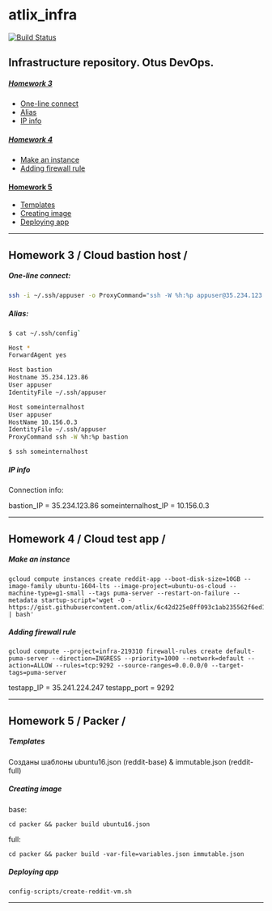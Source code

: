 # atlix_infra
[![Build Status](https://travis-ci.com/Otus-DevOps-2018-09/atlix_infra.svg?branch=master)](https://travis-ci.com/Otus-DevOps-2018-09/atlix_infra)

## Infrastructure repository. Otus DevOps.

##### [Homework 3](#hw3) 
 * [One-line connect](#hw31)  
 * [Alias](#hw32) 
 * [IP info](#hw33)
##### [Homework 4](#hw4)
 * [Make an instance](#hw41)  
 * [Adding firewall rule](#hw42)
#### [Homework 5](#hw5)
 * [Templates](#hw51)  
 * [Creating image](#hw52)
 * [Deploying app](#hw53)

-----------------------------------

<a name="hw3"></a>
## Homework 3 / Cloud bastion host / 
<a name="hw31"></a>
##### One-line connect:
```bash 
ssh -i ~/.ssh/appuser -o ProxyCommand="ssh -W %h:%p appuser@35.234.123.86" appuser@10.156.0.3
```
<a name="hw32"></a>
##### Alias:
```bash 
$ cat ~/.ssh/config`

Host *
ForwardAgent yes

Host bastion
Hostname 35.234.123.86
User appuser
IdentityFile ~/.ssh/appuser

Host someinternalhost
User appuser
HostName 10.156.0.3
IdentityFile ~/.ssh/appuser
ProxyCommand ssh -W %h:%p bastion
```
`$ ssh someinternalhost`
<a name="hw33"></a>
##### IP info
Connection info:

bastion_IP = 35.234.123.86
someinternalhost_IP = 10.156.0.3

-----------------------------------
<a name="hw4"></a>
## Homework 4 / Cloud test app / 
<a name="hw41"></a>
##### Make an instance
```
gcloud compute instances create reddit-app --boot-disk-size=10GB --image-family ubuntu-1604-lts --image-project=ubuntu-os-cloud --machine-type=g1-small --tags puma-server --restart-on-failure --metadata startup-script='wget -O - https://gist.githubusercontent.com/atlix/6c42d225e8ff093c1ab235562f6ed1c2/raw/ad4981251c9c25300f053b03eae2189ec0360ccc/startup_script.sh | bash'
```
<a name="hw42"></a>
##### Adding firewall rule
```
gcloud compute --project=infra-219310 firewall-rules create default-puma-server --direction=INGRESS --priority=1000 --network=default --action=ALLOW --rules=tcp:9292 --source-ranges=0.0.0.0/0 --target-tags=puma-server
```
testapp_IP = 35.241.224.247
testapp_port = 9292

-----------------------------------
<a name="hw5"></a>
## Homework 5 / Packer / 
<a name="hw51"></a>
##### Templates
Созданы шаблоны ubuntu16.json (reddit-base) & immutable.json (reddit-full)
<a name="hw52"></a>
##### Creating image
base:
```
cd packer && packer build ubuntu16.json
```
full:
```
cd packer && packer build -var-file=variables.json immutable.json
```
<a name="hw53"></a>
##### Deploying app
```
config-scripts/create-reddit-vm.sh
```

-----------------------------------